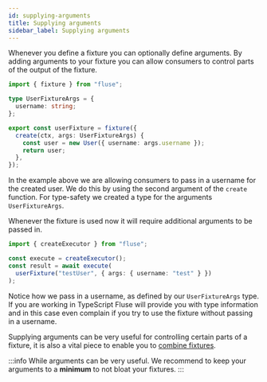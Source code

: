 ```yaml
---
id: supplying-arguments
title: Supplying arguments
sidebar_label: Supplying arguments
---
```


Whenever you define a fixture you can optionally define arguments. By adding arguments to your fixture you can allow consumers to control parts of the output of the fixture.

```typescript
import { fixture } from "fluse";

type UserFixtureArgs = {
  username: string;
};

export const userFixture = fixture({
  create(ctx, args: UserFixtureArgs) {
    const user = new User({ username: args.username });
    return user;
  },
});
```

In the example above we are allowing consumers to pass in a username for the created user. We do this by using the second argument of the `create` function. For type-safety we created a type for the arguments `UserFixtureArgs`.

Whenever the fixture is used now it will require additional arguments to be passed in.

```typescript
import { createExecutor } from "fluse";

const execute = createExecutor();
const result = await execute(
  userFixture("testUser", { args: { username: "test" } })
);
```

Notice how we pass in a username, as defined by our `UserFixtureArgs` type. If you are working in TypeScript Fluse will provide you with type information and in this case even complain if you try to use the fixture without passing in a username.

Supplying arguments can be very useful for controlling certain parts of a fixture, it is also a vital piece to enable you to [combine fixtures](./combining-fixtures.md).

:::info
While arguments can be very useful. We recommend to keep your arguments to a **minimum** to not bloat your fixtures.
:::
